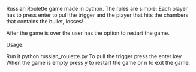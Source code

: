 Russian Roulette game made in python. The rules are simple: Each player has to press enter to pull the trigger and the player that hits the chambers that contains the bullet, losses!

After the game is over the user has the option to restart the game.

Usage:

Run it
python russian_roulette.py
To pull the trigger press the enter key
When the game is empty press y to restart the game or n to exit the game.
